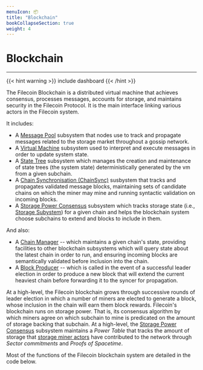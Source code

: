```yaml
---
menuIcon: 📦
title: "Blockchain"
bookCollapseSection: true
weight: 4
---
```


# Blockchain
---

{{< hint warning >}}
include dashboard
{{< /hint >}}

The Filecoin Blockchain is a distributed virtual machine that achieves consensus, processes messages, accounts for storage, and maintains security in the Filecoin Protocol. It is the main interface linking various actors in the Filecoin system.

It includes:

- A [Message Pool](systems/filecoin_blockchain/message_pool) subsystem that nodes use to track and propagate messages related to the storage market throughout a gossip network.
- A [Virtual Machine](\missing-link) subsystem used to interpret and execute messages in order to update system state.
- A [State Tree](\missing-link) subsystem which manages the creation and maintenance of state trees (the system state) deterministically generated by the vm from a given subchain.
- A [Chain Synchronisation (ChainSync)](\missing-link) susbystem that tracks and propagates validated message blocks, maintaining sets of candidate chains on which the miner may mine and running syntactic validation on incoming blocks.
- A [Storage Power Consensus](\missing-link) subsystem which tracks storage state (i.e., [Storage Subystem](\missing-link)) for a given chain and helps the blockchain system choose subchains to extend and blocks to include in them.

And also:

- A [Chain Manager](\missing-link) -- which maintains a given chain's state, providing facilities to other blockchain subsystems which will query state about the latest chain in order to run, and ensuring incoming blocks are semantically validated before inclusion into the chain.
- A [Block Producer](\missing-link) -- which is called in the event of a successful leader election in order to produce a new block that will extend the current heaviest chain before forwarding it to the syncer for propagation.

At a high-level, the Filecoin blockchain grows through successive rounds of leader election in which a number of miners are elected to generate a block, whose inclusion in the chain will earn them block rewards. 
Filecoin's blockchain runs on storage power. That is, its consensus algorithm by which miners agree on which subchain to mine is predicated on the amount of storage backing that subchain. At a high-level, the [Storage Power Consensus](\missing-link) subsystem maintains a _Power Table_ that tracks the amount of storage that [storage miner actors](\missing-link) have contributed to the network through _Sector commitments_ and _Proofs of Spacetime_.

Most of the functions of the Filecoin blockchain system are detailed in the code below.